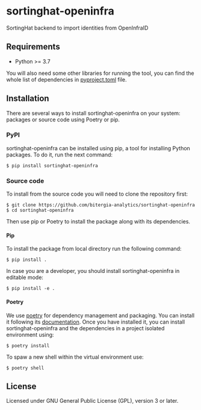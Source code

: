 # sortinghat-openinfra

SortingHat backend to import identities from OpenInfraID

## Requirements

 * Python >= 3.7

You will also need some other libraries for running the tool, you can find the
whole list of dependencies in [pyproject.toml](pyproject.toml) file.

## Installation

There are several ways to install sortinghat-openinfra on your system: packages or source 
code using Poetry or pip.

### PyPI

sortinghat-openinfra can be installed using pip, a tool for installing Python packages. 
To do it, run the next command:
```
$ pip install sortinghat-openinfra
```

### Source code

To install from the source code you will need to clone the repository first:
```
$ git clone https://github.com/bitergia-analytics/sortinghat-openinfra
$ cd sortinghat-openinfra
```

Then use pip or Poetry to install the package along with its dependencies.

#### Pip
To install the package from local directory run the following command:
```
$ pip install .
```
In case you are a developer, you should install sortinghat-openinfra in editable mode:
```
$ pip install -e .
```

#### Poetry
We use [poetry](https://python-poetry.org/) for dependency management and 
packaging. You can install it following its [documentation](https://python-poetry.org/docs/#installation).
Once you have installed it, you can install sortinghat-openinfra and the dependencies in 
a project isolated environment using:
```
$ poetry install
```
To spaw a new shell within the virtual environment use:
```
$ poetry shell
```

## License

Licensed under GNU General Public License (GPL), version 3 or later.
